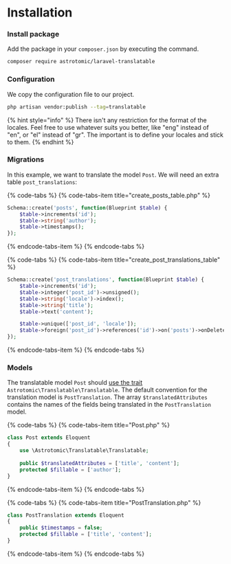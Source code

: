 # Installation

### Install package

Add the package in your `composer.json` by executing the command.

```bash
composer require astrotomic/laravel-translatable
```

### Configuration

We copy the configuration file to our project.

```bash
php artisan vendor:publish --tag=translatable 
```

{% hint style="info" %}
There isn't any restriction for the format of the locales. Feel free to use whatever suits you better, like "eng" instead of "en", or "el" instead of "gr". The important is to define your locales and stick to them.
{% endhint %}

### Migrations

In this example, we want to translate the model `Post`. We will need an extra table `post_translations`:

{% code-tabs %}
{% code-tabs-item title="create\_posts\_table.php" %}
```php
Schema::create('posts', function(Blueprint $table) {
    $table->increments('id');
    $table->string('author');
    $table->timestamps();
});
```
{% endcode-tabs-item %}
{% endcode-tabs %}

{% code-tabs %}
{% code-tabs-item title="create\_post\_translations\_table" %}
```php
Schema::create('post_translations', function(Blueprint $table) {
    $table->increments('id');
    $table->integer('post_id')->unsigned();
    $table->string('locale')->index();
    $table->string('title');
    $table->text('content');

    $table->unique(['post_id', 'locale']);
    $table->foreign('post_id')->references('id')->on('posts')->onDelete('cascade');
});
```
{% endcode-tabs-item %}
{% endcode-tabs %}

### Models

The translatable model `Post` should [use the trait](http://www.sitepoint.com/using-traits-in-php-5-4/) `Astrotomic\Translatable\Translatable`. The default convention for the translation model is `PostTranslation`. The array `$translatedAttributes` contains the names of the fields being translated in the `PostTranslation` model.

{% code-tabs %}
{% code-tabs-item title="Post.php" %}
```php
class Post extends Eloquent
{
    use \Astrotomic\Translatable\Translatable;
    
    public $translatedAttributes = ['title', 'content'];
    protected $fillable = ['author'];
}
```
{% endcode-tabs-item %}
{% endcode-tabs %}

{% code-tabs %}
{% code-tabs-item title="PostTranslation.php" %}
```php
class PostTranslation extends Eloquent
{
    public $timestamps = false;
    protected $fillable = ['title', 'content'];
}
```
{% endcode-tabs-item %}
{% endcode-tabs %}

